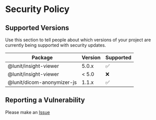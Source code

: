 # Security Policy

## Supported Versions

Use this section to tell people about which versions of your project are
currently being supported with security updates.

| Package                    | Version | Supported          |
| -------------------------- | ------- | ------------------ |
| @lunit/insight-viewer      | 5.0.x   | :white_check_mark: |
| @lunit/insight-viewer      | < 5.0   | :x:                |
| @lunit/dicom-anonymizer-js | 1.1.x   | :white_check_mark: |

## Reporting a Vulnerability

Please make an [Issue](https://github.com/lunit-io/frontend-components/issues)
